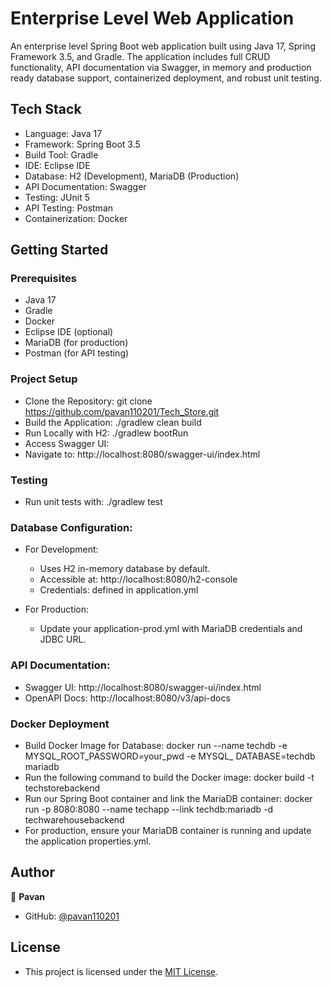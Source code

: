 # Enterprise Level Web Application
An enterprise level Spring Boot web application built using Java 17, Spring Framework 3.5, and Gradle. The application includes full CRUD functionality, API documentation via Swagger, in memory and production ready database support, containerized deployment, and robust unit testing.

## Tech Stack
- Language: Java 17
- Framework: Spring Boot 3.5
- Build Tool: Gradle
- IDE: Eclipse IDE
- Database: H2 (Development), MariaDB (Production)
- API Documentation: Swagger
- Testing: JUnit 5
- API Testing:  Postman
- Containerization: Docker

##  Getting Started
### Prerequisites
- Java 17
- Gradle
- Docker
- Eclipse IDE (optional)
- MariaDB (for production)
- Postman (for API testing)

###  Project Setup
- Clone the Repository: git clone https://github.com/pavan110201/Tech_Store.git
- Build the Application: ./gradlew clean build
- Run Locally with H2: ./gradlew bootRun
- Access Swagger UI: 
- Navigate to: http://localhost:8080/swagger-ui/index.html

### Testing
- Run unit tests with: ./gradlew test

### Database Configuration:
- For Development:
     - Uses H2 in-memory database by default.
     - Accessible at: http://localhost:8080/h2-console
     - Credentials: defined in application.yml

- For Production:
    - Update your application-prod.yml with MariaDB credentials and JDBC URL.

### API Documentation:
- Swagger UI: http://localhost:8080/swagger-ui/index.html
- OpenAPI Docs: http://localhost:8080/v3/api-docs

### Docker Deployment
- Build Docker Image for Database: docker run --name techdb -e MYSQL_ROOT_PASSWORD=your_pwd -e MYSQL_ DATABASE=techdb mariadb
- Run the following command to build the Docker image: docker build -t techstorebackend
- Run our Spring Boot container and link the MariaDB container: docker run -p 8080:8080 --name techapp --link techdb:mariadb -d  techwarehousebackend
- For production, ensure your MariaDB container is running and update the application properties.yml.

## Author

👤 **Pavan**

- GitHub: [@pavan110201](https://github.com/pavan110201)
  
## License

- This project is licensed under the [MIT License](LICENSE).

















